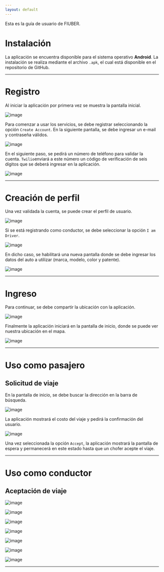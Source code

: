 ```yaml
---
layout: default
---
```


Esta es la guía de usuario de FIUBER.

# Instalación

La aplicación se encuentra disponible para el sistema operativo **Android**.
La instalación se realiza mediante el archivo `.apk`, el cual está disponible
en el repositorio de GitHub.

* * *

# Registro

Al iniciar la aplicación por primera vez se muestra la pantalla inicial.

![image](https://user-images.githubusercontent.com/43656633/205339283-c3cc945d-f8a5-4257-a44a-eca6163d8398.png)

Para comenzar a usar los servicios, se debe registrar seleccionando
la opción `Create Account`. En la siguiente pantalla, se debe ingresar
un e-mail y contraseña válidos.

![image](https://user-images.githubusercontent.com/43656633/205339660-6c90162a-3dd6-4bbe-91e6-7324527fa582.png)

En el siguiente paso, se pedirá un número de teléfono para
validar la cuenta. `Twilio`enviará a este número un código de verificación
de seis dígitos que se deberá ingresar en la aplicación.

![image](https://user-images.githubusercontent.com/43656633/205341038-fcb709d8-166b-4857-9608-3d2e4c10021a.png)

* * *

# Creación de perfil

Una vez validada la cuenta, se puede crear el perfil de usuario.

![image](https://user-images.githubusercontent.com/43656633/205341851-db44c982-a0bb-4403-b895-a7486500572e.png)

Si se está registrando como conductor, se debe seleccionar la opción `I am Driver`.

![image](https://user-images.githubusercontent.com/43656633/205341981-b3752bbf-0ef9-4dc3-b2f4-bf09a8238532.png)

En dicho caso, se habilitará una nueva pantalla donde se debe ingresar los datos del auto a
utilizar (marca, modelo, color y patente).

![image](https://user-images.githubusercontent.com/43656633/205342251-678daddb-4a4c-4496-ab52-aa8a6c8f7731.png)

* * *

# Ingreso

Para continuar, se debe compartir la ubicación con la aplicación.

![image](https://user-images.githubusercontent.com/43656633/205342463-54793bcd-152f-4021-a3f1-7afc6ebd64f3.png)

Finalmente la aplicación iniciará en la pantalla de inicio, donde se puede ver nuestra ubicación en el mapa.

![image](https://user-images.githubusercontent.com/43656633/205508129-cca75c21-3ad6-4646-9f44-c9dfb92594f5.png)

* * *

# Uso como pasajero

## Solicitud de viaje

En la pantalla de inicio, se debe buscar la dirección en la barra de búsqueda.

![image](https://user-images.githubusercontent.com/43656633/205508215-8e3ba094-e762-449e-99b5-9cb9f43d5ffc.png)

La aplicación mostrará el costo del viaje y pedirá la confirmación del usuario.

![image](https://user-images.githubusercontent.com/43656633/205508351-1cb8d5eb-2358-4c02-a075-eb480ca1c4bb.png)

Una vez seleccionada la opción `Accept`, la aplicación mostrará la pantalla de espera y
permanecerá en este estado hasta que un chofer acepte el viaje.

* * *

# Uso como conductor

## Aceptación de viaje

![image](https://user-images.githubusercontent.com/43656633/206881626-8d1a9c6a-02f4-42dc-a2c2-eea9e4bac2bf.png)

![image](https://user-images.githubusercontent.com/43656633/206881644-dd2c78a4-c649-43b6-9056-bb736b05c0f0.png)

![image](https://user-images.githubusercontent.com/43656633/206881655-fa5568dc-74e1-4c44-9d8f-9f5db8170a09.png)

![image](https://user-images.githubusercontent.com/43656633/206881726-582d4d2c-217d-4bce-b785-eaea321984f5.png)

![image](https://user-images.githubusercontent.com/43656633/206881741-1a0dfd9a-2d01-499d-acca-7bae42864e68.png)

![image](https://user-images.githubusercontent.com/43656633/206881788-479a1750-feba-4283-a0cd-d97ae6582b28.png)

![image](https://user-images.githubusercontent.com/43656633/206881796-0a0f8191-8e15-4557-8718-f58ae5b69e9e.png)


* * *
